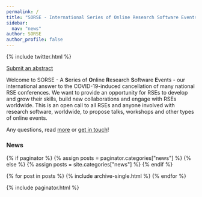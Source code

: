 ```yaml
---
permalink: /
title: "SORSE - International Series of Online Research Software Events"
sidebar:
  nav: "news"
author: SORSE
author_profile: false
---
```


<aside id="twitter-holder" class="sidebar__right sticky">
    {% include twitter.html %}
</aside>

<a href="{{site.indico_base_event}}/abstracts" class="btn btn--success" target="_blank"><i class="fas fa-pen"></i> Submit an abstract</a>


Welcome to SORSE - A **S**eries of **O**nline **R**esearch **S**oftware **E**vents - our international answer to the COVID-19-induced cancellation of many national RSE conferences. We want to provide an opportunity for RSEs to develop and grow their skills, build new collaborations and engage with RSEs worldwide. This is an open call to all RSEs and anyone involved with research software, worldwide, to propose talks, workshops and other types of online events.

Any questions, read [more](faq/about/what-is-sorse) or [get in touch](contact/)!

### News

{% if paginator %}
  {% assign posts = paginator.categories["news"] %}
{% else %}
  {% assign posts = site.categories["news"] %}
{% endif %}

{% for post in posts %}
  {% include archive-single.html %}
{% endfor %}

{% include paginator.html %}
